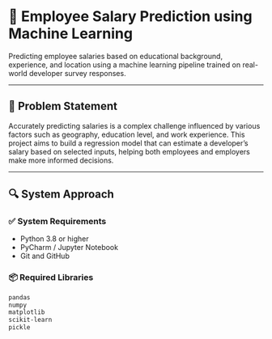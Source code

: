 # 💼 Employee Salary Prediction using Machine Learning

Predicting employee salaries based on educational background, experience, and location using a machine learning pipeline trained on real-world developer survey responses.

---

## 📌 Problem Statement

Accurately predicting salaries is a complex challenge influenced by various factors such as geography, education level, and work experience. This project aims to build a regression model that can estimate a developer’s salary based on selected inputs, helping both employees and employers make more informed decisions.

---

## 🔍 System Approach

### ✅ System Requirements
- Python 3.8 or higher
- PyCharm / Jupyter Notebook
- Git and GitHub

### 📦 Required Libraries
```bash
pandas
numpy
matplotlib
scikit-learn
pickle
